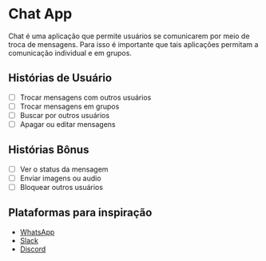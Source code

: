 # Chat App

Chat é uma aplicação que permite usuários se comunicarem por meio de troca de mensagens.
Para isso é importante que tais aplicações permitam a comunicação individual e em grupos.

## Histórias de Usuário

- [ ] Trocar mensagens com outros usuários
- [ ] Trocar mensagens em grupos
- [ ] Buscar por outros usuários
- [ ] Apagar ou editar mensagens

## Histórias Bônus

- [ ] Ver o status da mensagem
- [ ] Enviar imagens ou audio
- [ ] Bloquear outros usuários

## Plataformas para inspiração

- [WhatsApp](https://www.whatsapp.com)
- [Slack](https://slack.com)
- [Discord](https://discord.com)
